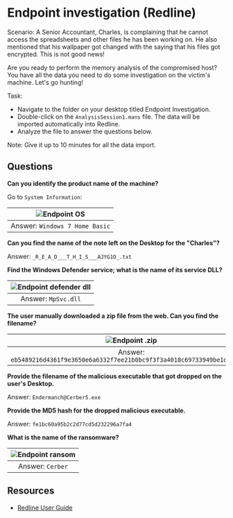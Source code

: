 # Endpoint investigation (Redline)

Scenario: A Senior Accountant, Charles, is complaining that he cannot access the spreadsheets and other files he has been working on. He also mentioned that his wallpaper got changed with the saying that his files got encrypted. This is not good news!

Are you ready to perform the memory analysis of the compromised host? You have all the data you need to do some investigation on the victim's machine. Let's go hunting!

Task:

* Navigate to the folder on your desktop titled Endpoint Investigation.
* Double-click on the `AnalysisSession1.mans` file. The data will be imported automatically into Redline.
* Analyze the file to answer the questions below.

Note: Give it up to 10 minutes for all the data import.

## Questions

**Can you identify the product name of the machine?**

Go to `System Information`:

| ![Endpoint OS](/_static/images/endpoint1.png)
|:--:|
| Answer: `Windows 7 Home Basic` |

**Can you find the name of the note left on the Desktop for the "Charles"?**

Answer: `_R_E_A_D___T_H_I_S___AJYG1O_.txt`

**Find the Windows Defender service; what is the name of its service DLL?**

| ![Endpoint defender dll](/_static/images/endpoint2.png)
|:--:|
| Answer: `MpSvc.dll` |

**The user manually downloaded a zip file from the web. Can you find the filename?**

| ![Endpoint .zip](/_static/images/endpoint3.png)
|:--:|
| Answer: `eb5489216d4361f9e3650e6a6332f7ee21b0bc9f3f3a4018c69733949be1d481.zip` |

**Provide the filename of the malicious executable that got dropped on the user's Desktop.**

Answer: `Endermanch@Cerber5.exe`

**Provide the MD5 hash for the dropped malicious executable.**

Answer: `fe1bc60a95b2c2d77cd5d232296a7fa4`

**What is the name of the ransomware?**

| ![Endpoint ransom](/_static/images/endpoint4.png)
|:--:|
| Answer: `Cerber` |

## Resources

* [Redline User Guide](https://www.fireeye.com/content/dam/fireeye-www/services/freeware/ug-redline.pdf)

